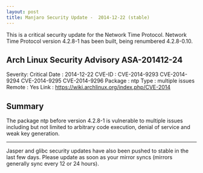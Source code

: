 ```yaml
---
layout: post
title: Manjaro Security Update -  2014-12-22 (stable)
---
```


This is a critical security update for the Network Time Protocol. Network Time Protocol version 4.2.8-1 has been built, being renumbered 4.2.8-0.10.

## Arch Linux Security Advisory ASA-201412-24

Severity: Critical
Date    : 2014-12-22
CVE-ID  : CVE-2014-9293 CVE-2014-9294 CVE-2014-9295 CVE-2014-9296
Package : ntp
Type    : multiple issues
Remote  : Yes
Link    : https://wiki.archlinux.org/index.php/CVE-2014

## Summary

The package ntp before version 4.2.8-1 is vulnerable to multiple issues including but not limited to arbitrary code execution, denial of service and weak key generation.

----

Jasper and glibc security updates have also been pushed to stable in the last few days.
Please update as soon as your mirror syncs (mirrors generally sync every 12 or 24 hours).
